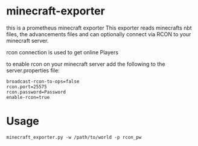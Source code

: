 # minecraft-exporter

this is a prometheus minecraft exporter
This exporter reads minecrafts nbt files, the advancements files and can optionally connect via RCON to your minecraft server.

rcon connection is used to get online Players

to enable rcon on your minecraft server add the following to the server.properties file:

```
broadcast-rcon-to-ops=false
rcon.port=25575
rcon.password=Password
enable-rcon=true
```

# Usage

```
minecraft_exporter.py -w /path/to/world -p rcon_pw
```
